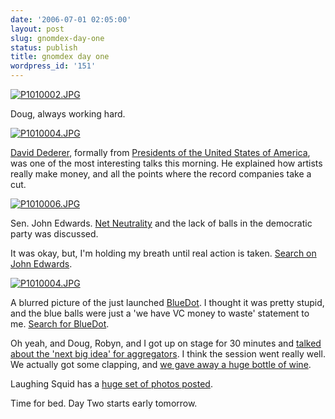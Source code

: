 ```yaml
---
date: '2006-07-01 02:05:00'
layout: post
slug: gnomdex-day-one
status: publish
title: gnomdex day one
wordpress_id: '151'
---
```



[![P1010002.JPG](http://journal.paul.querna.org/files/P1010002-tm.jpg)](http://journal.paul.querna.org/files/P1010002.JPG)  
  
Doug, always working hard.



[![P1010004.JPG](http://journal.paul.querna.org/files/P1010004-tm.jpg)](http://journal.paul.querna.org/files/P1010004.JPG) 



[David Dederer](http://www.bloglines.com/search?q=David+Dederer&ql=en&s=fr&pop=l&news=m), formally from [Presidents of the United States of America](http://en.wikipedia.org/wiki/The_Presidents_of_the_United_States_of_America_%28band%29), was one of the most interesting talks this morning.  He explained how artists really make money, and all the points where the record companies take a cut.



 [![P1010006.JPG](http://journal.paul.querna.org/files/P1010006-tm.jpg)](http://journal.paul.querna.org/files/P1010006.JPG)  
  
Sen. John Edwards.  [Net Neutrality](http://en.wikipedia.org/wiki/Network_neutrality) and the lack of balls in the democratic party was discussed.
  
It was okay, but, I'm holding my breath until real action is taken. [Search on John Edwards](http://www.bloglines.com/search?q=John+Edwards&ql=en&s=fr&pop=l&news=m).




  
[![P1010004.JPG](http://journal.paul.querna.org/files/P1010004-1-tm.jpg)](http://journal.paul.querna.org/files/P1010004-1.JPG)
  
A blurred picture of the just launched [BlueDot](http://bluedot.us/friends/dots).  I thought it was pretty stupid, and the blue balls were just a 'we have VC money to waste' statement to me. [Search for BlueDot](http://www.bloglines.com/search?q=bluedot&ql=en&s=fr&pop=l&news=m).



Oh yeah, and Doug, Robyn, and I got up on stage for 30 minutes and [talked about the 'next big idea' for aggregators](http://www.blogaholics.ca/archives/2006/06/news-aggregators-gnomedex-60.html).  I think the session went really well.  We actually got some clapping, and [we gave away a huge bottle of wine](http://www.flickr.com/photos/laughingsquid/178672669/).



Laughing Squid has a [huge set of photos posted](http://laughingsquid.com/2006/06/30/gnomedex-6-photos/).



Time for bed. Day Two starts early tomorrow.

